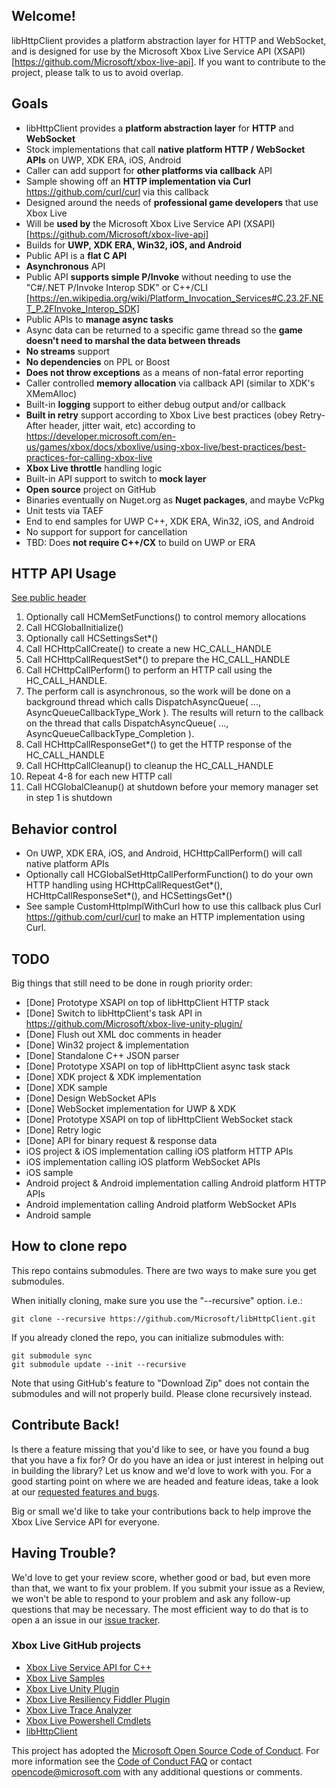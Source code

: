 ## Welcome!

libHttpClient provides a platform abstraction layer for HTTP and WebSocket, and is designed for use by the Microsoft Xbox Live Service API (XSAPI) [https://github.com/Microsoft/xbox-live-api].  If you want to contribute to the project, please talk to us to avoid overlap.

## Goals

- libHttpClient provides a **platform abstraction layer** for **HTTP** and **WebSocket**
- Stock implementations that call **native platform HTTP / WebSocket APIs** on UWP, XDK ERA, iOS, Android 
- Caller can add support for **other platforms via callback** API
- Sample showing off an **HTTP implementation via Curl** https://github.com/curl/curl via this callback
- Designed around the needs of **professional game developers** that use Xbox Live
- Will be **used by** the Microsoft Xbox Live Service API (XSAPI) [https://github.com/Microsoft/xbox-live-api]
- Builds for **UWP, XDK ERA, Win32, iOS, and Android**
- Public API is a **flat C API**
- **Asynchronous** API
- Public API **supports simple P/Invoke** without needing to use the "C#/.NET P/Invoke Interop SDK" or C++/CLI  [https://en.wikipedia.org/wiki/Platform_Invocation_Services#C.23.2F.NET_P.2FInvoke_Interop_SDK]
- Public APIs to **manage async tasks** 
- Async data can be returned to a specific game thread so the **game doesn't need to marshal the data between threads**
- **No streams** support
- **No dependencies** on PPL or Boost
- **Does not throw exceptions** as a means of non-fatal error reporting
- Caller controlled **memory allocation** via callback API (similar to XDK's XMemAlloc)
- Built-in **logging** support to either debug output and/or callback
- **Built in retry** support according to Xbox Live best practices (obey Retry-After header, jitter wait, etc) according to https://developer.microsoft.com/en-us/games/xbox/docs/xboxlive/using-xbox-live/best-practices/best-practices-for-calling-xbox-live
- **Xbox Live throttle** handling logic
- Built-in API support to switch to **mock layer**
- **Open source** project on GitHub
- Binaries eventually on Nuget.org as **Nuget packages**, and maybe VcPkg
- Unit tests via TAEF
- End to end samples for UWP C++, XDK ERA, Win32, iOS, and Android
- No support for support for cancellation
- TBD: Does **not require C++/CX** to build on UWP or ERA 

## HTTP API Usage

[See public header](../../tree/master/Include/httpClient/httpClient.h)

1. Optionally call HCMemSetFunctions() to control memory allocations
1. Call HCGlobalInitialize()
1. Optionally call HCSettingsSet*()
1. Call HCHttpCallCreate() to create a new HC_CALL_HANDLE
1. Call HCHttpCallRequestSet*() to prepare the HC_CALL_HANDLE
1. Call HCHttpCallPerform() to perform an HTTP call using the HC_CALL_HANDLE.  
1. The perform call is asynchronous, so the work will be done on a background thread which calls DispatchAsyncQueue( ..., AsyncQueueCallbackType_Work ).  The results will return to the callback on the thread that calls DispatchAsyncQueue( ..., AsyncQueueCallbackType_Completion ).
1. Call HCHttpCallResponseGet*() to get the HTTP response of the HC_CALL_HANDLE
1. Call HCHttpCallCleanup() to cleanup the HC_CALL_HANDLE
1. Repeat 4-8 for each new HTTP call
1. Call HCGlobalCleanup() at shutdown before your memory manager set in step 1 is shutdown

## Behavior control

* On UWP, XDK ERA, iOS, and Android, HCHttpCallPerform() will call native platform APIs
* Optionally call HCGlobalSetHttpCallPerformFunction() to do your own HTTP handling using HCHttpCallRequestGet*(), HCHttpCallResponseSet*(), and HCSettingsGet*()
* See sample CustomHttpImplWithCurl how to use this callback plus Curl https://github.com/curl/curl to make an HTTP implementation using Curl.

## TODO

Big things that still need to be done in rough priority order:

* [Done] Prototype XSAPI on top of libHttpClient HTTP stack
* [Done] Switch to libHttpClient's task API in https://github.com/Microsoft/xbox-live-unity-plugin/
* [Done] Flush out XML doc comments in header 
* [Done] Win32 project & implementation
* [Done] Standalone C++ JSON parser
* [Done] Prototype XSAPI on top of libHttpClient async task stack
* [Done] XDK project & XDK implementation 
* [Done] XDK sample
* [Done] Design WebSocket APIs
* [Done] WebSocket implementation for UWP & XDK
* [Done] Prototype XSAPI on top of libHttpClient WebSocket stack
* [Done] Retry logic
* [Done] API for binary request & response data 
* iOS project & iOS implementation calling iOS platform HTTP APIs
* iOS implementation calling iOS platform WebSocket APIs
* iOS sample
* Android project & Android implementation calling Android platform HTTP APIs
* Android implementation calling Android platform WebSocket APIs
* Android sample

## How to clone repo

This repo contains submodules.  There are two ways to make sure you get submodules.

When initially cloning, make sure you use the "--recursive" option. i.e.:

    git clone --recursive https://github.com/Microsoft/libHttpClient.git

If you already cloned the repo, you can initialize submodules with:

    git submodule sync
    git submodule update --init --recursive

Note that using GitHub's feature to "Download Zip" does not contain the submodules and will not properly build.  Please clone recursively instead.

## Contribute Back!

Is there a feature missing that you'd like to see, or have you found a bug that you have a fix for? Or do you have an idea or just interest in helping out in building the library? Let us know and we'd love to work with you. For a good starting point on where we are headed and feature ideas, take a look at our [requested features and bugs](../../issues).  

Big or small we'd like to take your contributions back to help improve the Xbox Live Service API for everyone.

## Having Trouble?

We'd love to get your review score, whether good or bad, but even more than that, we want to fix your problem. If you submit your issue as a Review, we won't be able to respond to your problem and ask any follow-up questions that may be necessary. The most efficient way to do that is to open a an issue in our [issue tracker](../../issues).  

### Xbox Live GitHub projects
*   [Xbox Live Service API for C++](https://github.com/Microsoft/xbox-live-api)
*   [Xbox Live Samples](https://github.com/Microsoft/xbox-live-samples)
*   [Xbox Live Unity Plugin](https://github.com/Microsoft/xbox-live-unity-plugin)
*   [Xbox Live Resiliency Fiddler Plugin](https://github.com/Microsoft/xbox-live-resiliency-fiddler-plugin)
*   [Xbox Live Trace Analyzer](https://github.com/Microsoft/xbox-live-trace-analyzer)
*   [Xbox Live Powershell Cmdlets](https://github.com/Microsoft/xbox-live-powershell-module)
*   [libHttpClient](https://github.com/Microsoft/libHttpClient)

This project has adopted the [Microsoft Open Source Code of Conduct](https://opensource.microsoft.com/codeofconduct/). For more information see the [Code of Conduct FAQ](https://opensource.microsoft.com/codeofconduct/faq/) or contact [opencode@microsoft.com](mailto:opencode@microsoft.com) with any additional questions or comments.
